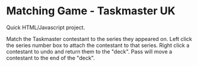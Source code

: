# Matching Game - Taskmaster UK

Quick HTML/Javascript project.

Match the Taskmaster contestant to the series they appeared on. Left click the series number box to attach the contestant to that series. Right click a contestant to undo and return them to the "deck". Pass will move a contestant to the end of the "deck".
